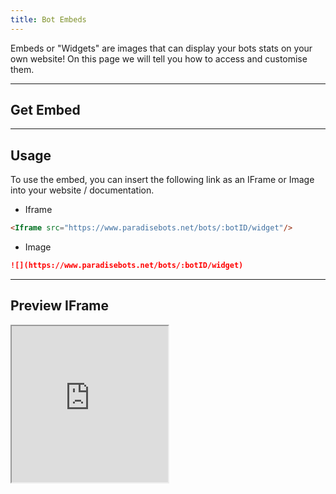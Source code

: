 ```yaml
---
title: Bot Embeds
---
```


Embeds or "Widgets" are images that can display your bots stats on your own website! On this page we will tell you how to access and customise them.

---

## Get Embed

<Route method="GET" path="/bots/{botid}/widget" />

---

## Usage
To use the embed, you can insert the following link as an IFrame or Image into your website / documentation.

* Iframe
```markdown
<Iframe src="https://www.paradisebots.net/bots/:botID/widget"/>
```

* Image
```markdown
![](https://www.paradisebots.net/bots/:botID/widget)
```

---

## Preview IFrame

<Iframe src="https://paradisebots.net/bots/746631296515571725/widget" width="250" height="250"/>

---

In this example we used just a plain embed which defaults to .svg, We also used a Iframe to display the example
